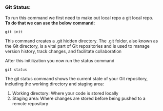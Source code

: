 ### Git Status:
To run this command we first need to make out local repo a git local repo.
**To do that we can use the below command:**
```
git init
```

This command creates a .git hidden directory. The .git folder, also known as the Git directory, is a vital part of Git repositories and is used to manage version history, track changes, and facilitate collaboration

After this initilization you now run the status command
```
git status
```

The git status command shows the current state of your Git repository, including the working directory and staging area:
1. Working directory: Where your code is stored locally
2. Staging area: Where changes are stored before being pushed to a remote repository 
